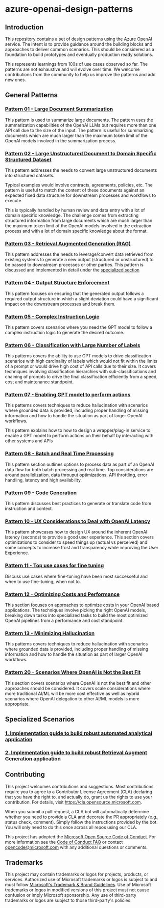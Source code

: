 # azure-openai-design-patterns

## Introduction

This repository contains a set of design patterns using the Azure OpenAI service. The intent is to provide guidance around the building blocks and approaches to deliver common scenarios. This should be considered as a foundation to build prototypes and eventually production ready solutions.

This represents learnings from 100s of use cases observed so far. The patterns are not exhaustive and will evolve over time. We welcome contributions from the community to help us improve the patterns and add new ones.

## General Patterns

### [Pattern 01 - Large Document Summarization](patterns/01-large-document-summarization/README.md)

This pattern is used to summarize large documents. The pattern uses the summarization capabilities of the OpenAI LLMs but requires more than one API call due to the size of the input. The pattern is useful for summarizing documents which are much larger than the maximum token limit of the OpenAI models involved in the summarization process.

### [Pattern 02 - Large Unstructured Document to Domain Specific Structured Dataset](patterns/02-large-unstructured-document-to-domain-specific-structured-dataset/README.md)

This pattern addresses the needs to convert large unstructured documents into structured datasets.

Typical examples would involve contracts, agreements, policies, etc. The pattern is useful to match the content of these documents against an expected fixed data structure for downstream processes and workflows to execute.

This is typically handled by human review and data entry with a lot of domain specific knowledge. The challenge comes from extracting structured information from large documents which are much larger than the maximum token limit of the OpenAI models involved in the extraction process and with a lot of domain specific knowledge about the format.

### [Pattern 03 - Retrieval Augmented Generation (RAG)](patterns/03-retrieval-augmented-generation/README.md)

This pattern addresses the needs to leverage/convert data retrieved from existing systems to generate a new output (structured or unstructured) to be passed to downstream processes or other parties.
This pattern is discussed and implemented in detail under the [specialized section](specialized_scenarios/rag/README.md)

### [Pattern 04 - Output Structure Enforcement](patterns/04-output-structure-enforcement/README.md)

This pattern focuses on ensuring that the generated output follows a required output structure in which a slight deviation could have a significant impact on the downstream processes and break them.

### [Pattern 05 - Complex Instruction Logic](patterns/05-complex-instruction-logic/README.md)

This pattern covers scenarios where you need the GPT model to follow a complex instruction logic to generate the desired outcome.

### [Pattern 06 - Classification with Large Number of Labels](patterns/06-classification-with-large-number-of-labels/README.md)

This patterns covers the ability to use GPT models to drive classification scenarios with  high cardinality of labels which would not fit within the limits of a prompt or would drive high cost of API calls due to their size. It covers techniques involving classification hierarchies with sub-classifications and chaining of prompts to drive the final classification efficiently from a speed, cost and maintenance standpoint.
### [Pattern 07 - Enabling GPT model to perform actions ](patterns/07-gpt-performing-actions/README.md)

This patterns covers techniques to reduce hallucination with scenarios where grounded data is provided, including proper handling of missing information and how to handle the situation as part of larger OpenAI workflows.

This pattern explains how to how to design a wrapper/plug-in service to enable a GPT model to perform actions on their behalf by interacting with other systems and APIs

### [Pattern 08 - Batch and Real Time Processing](patterns/08-batch-and-real-time-processing/README.md)

This pattern section outlines options to process data as part of an OpenAI data flow for both batch processing and real time. Top considerations are around parallelization, data throuput optimizations, API throttling, error handling, latency and high availability.
### [Pattern 09 - Code Generation](patterns/09-code-generation/README.md)

This pattern discusses best practices to generate or translate code from instruction and context.
### [Pattern 10 - UX Considerations to Deal with OpenAI Latency](patterns/10-ux-considerations-to-deal-with-openai-latency/README.md)

This pattern showcases how to design UX around the inherent OpenAI latency (seconds) to provide a good user experience. This section covers optimizations to consider to speed things up (actual vs perceived) and some concepts to increase trust and transparency while improving the User Experience.

### [Pattern 11 - Top use cases for fine tuning](patterns/11-fine-tuning/README.md)

Discuss use cases where fine-tuning have been most successeful and when to use fine-tuning, when not to.

### [Pattern 12 - Optimizing Costs and Performance](patterns/12-optimizing-costs-and-performance/README.md)

This section focuses on approaches to optimize costs in your OpenAI based applications. The techniques involve picking the right OpenAI models, breaking down tasks into specialized tasks to build the most optimized OpenAI pipelines from a performance and cost standpoint.

### [Pattern 13 - Minimizing Hallucination](patterns/13-Minimizing-Hallucination/README.md)
This patterns covers techniques to reduce hallucination with scenarios where grounded data is provided, including proper handling of missing information and how to handle the situation as part of larger OpenAI workflows.


### [Pattern 20 - Scenarios Where OpenAI is Not the Best Fit](patterns/20-scenarios-where-openai-is-not-the-best-fit/README.md)

This section covers scenarios where OpenAI is not the best fit and other approaches should be considered. It covers scale considerations where more traditional AI/ML will be more cost effective as well as hybrid scenarios where OpenAI delegation to other AI/ML models is more appropriate.
## Specialized Scenarios

### [1. Implementation guide to build robust automated analytical application](specialized_scenarios/automating_analytics/README.md)

### [2. Implementation guide to build robust Retrieval Augment Generation application](specialized_scenarios/rag/README.md)

## Contributing

This project welcomes contributions and suggestions.  Most contributions require you to agree to a
Contributor License Agreement (CLA) declaring that you have the right to, and actually do, grant us
the rights to use your contribution. For details, visit https://cla.opensource.microsoft.com.

When you submit a pull request, a CLA bot will automatically determine whether you need to provide
a CLA and decorate the PR appropriately (e.g., status check, comment). Simply follow the instructions
provided by the bot. You will only need to do this once across all repos using our CLA.

This project has adopted the [Microsoft Open Source Code of Conduct](https://opensource.microsoft.com/codeofconduct/).
For more information see the [Code of Conduct FAQ](https://opensource.microsoft.com/codeofconduct/faq/) or
contact [opencode@microsoft.com](mailto:opencode@microsoft.com) with any additional questions or comments.

## Trademarks

This project may contain trademarks or logos for projects, products, or services. Authorized use of Microsoft 
trademarks or logos is subject to and must follow 
[Microsoft's Trademark & Brand Guidelines](https://www.microsoft.com/en-us/legal/intellectualproperty/trademarks/usage/general).
Use of Microsoft trademarks or logos in modified versions of this project must not cause confusion or imply Microsoft sponsorship.
Any use of third-party trademarks or logos are subject to those third-party's policies.
